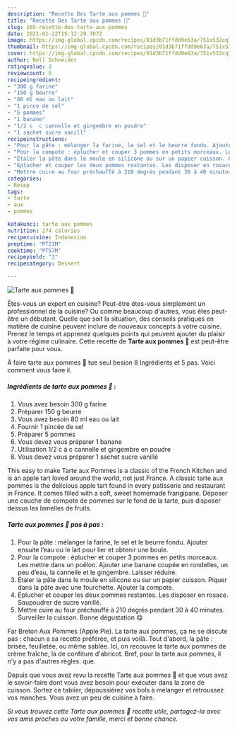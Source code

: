 ```yaml
---
description: "Recette Des Tarte aux pommes 🍎"
title: "Recette Des Tarte aux pommes 🍎"
slug: 165-recette-des-tarte-aux-pommes
date: 2021-01-22T15:12:29.707Z
image: https://img-global.cpcdn.com/recipes/01d3b71ffdd9e63a/751x532cq70/tarte-aux-pommes-🍎-photo-principale-de-la-recette.jpg
thumbnail: https://img-global.cpcdn.com/recipes/01d3b71ffdd9e63a/751x532cq70/tarte-aux-pommes-🍎-photo-principale-de-la-recette.jpg
cover: https://img-global.cpcdn.com/recipes/01d3b71ffdd9e63a/751x532cq70/tarte-aux-pommes-🍎-photo-principale-de-la-recette.jpg
author: Nell Schneider
ratingvalue: 3
reviewcount: 5
recipeingredient:
- "300 g farine"
- "150 g beurre"
- "80 ml eau ou lait"
- "1 pince de sel"
- "5 pommes"
- "1 banane"
- "1/2 c  c cannelle et gingembre en poudre"
- "1 sachet sucre vanill"
recipeinstructions:
- "Pour la pâte : mélanger la farine, le sel et le beurre fondu. Ajouter ensuite l’eau ou le lait pour lier et obtenir une boule."
- "Pour la compote : éplucher et couper 3 pommes en petits morceaux. Les mettre dans un poêlon. Ajouter une banane coupée en rondelles, un peu d’eau, la cannelle et le gingembre. Laisser réduire."
- "Étaler la pâte dans le moule en silicone ou sur un papier cuisson. Piquer dans la pâte avec une fourchette. Ajouter la compote."
- "Éplucher et couper les deux pommes restantes. Les disposer en rosace. Saupoudrer de sucre vanillé."
- "Mettre cuire au four préchauffé à 210 degrés pendant 30 à 40 minutes. Surveiller la cuisson. Bonne dégustation 😋"
categories:
- Resep
tags:
- tarte
- aux
- pommes

katakunci: tarte aux pommes 
nutrition: 274 calories
recipecuisine: Indonesian
preptime: "PT21M"
cooktime: "PT57M"
recipeyield: "3"
recipecategory: Dessert

---
```



![Tarte aux pommes 🍎](https://img-global.cpcdn.com/recipes/01d3b71ffdd9e63a/751x532cq70/tarte-aux-pommes-🍎-photo-principale-de-la-recette.jpg)

Êtes-vous un expert en cuisine? Peut-être êtes-vous simplement un professionnel de la cuisine? Ou comme beaucoup d'autres, vous êtes peut-être un débutant. Quelle que soit la situation, des conseils pratiques en matière de cuisine peuvent inclure de nouveaux concepts à votre cuisine. Prenez le temps et apprenez quelques points qui peuvent ajouter du plaisir à votre régime culinaire. Cette recette de <strong> Tarte aux pommes 🍎 </strong> est peut-être parfaite pour vous.

<!--inarticleads1-->

À faire tarte aux pommes 🍎 tue seul besion 8 Ingrédients et 5 pas. Voici comment vous faire il.

##### Ingrédients de tarte aux pommes 🍎 :

1. Vous avez besoin 300 g farine
1. Préparer 150 g beurre
1. Vous avez besoin 80 ml eau ou lait
1. Fournir 1 pincée de sel
1. Préparer 5 pommes
1. Vous devez vous préparer 1 banane
1. Utilisation 1/2 c à c cannelle et gingembre en poudre
1. Vous devez vous préparer 1 sachet sucre vanillé


This easy to make Tarte aux Pommes is a classic of the French Kitchen and is an apple tart loved around the world, not just France. A classic tarte aux pommes is the delicious apple tart found in every patisserie and restaurant in France. It comes filled with a soft, sweet homemade frangipane. Déposer une couche de compote de pommes sur le fond de la tarte, puis disposer dessus les lamelles de fruits. 

<!--inarticleads2-->

##### Tarte aux pommes 🍎 pas à pas :

1. Pour la pâte : mélanger la farine, le sel et le beurre fondu. Ajouter ensuite l’eau ou le lait pour lier et obtenir une boule.
1. Pour la compote : éplucher et couper 3 pommes en petits morceaux. Les mettre dans un poêlon. Ajouter une banane coupée en rondelles, un peu d’eau, la cannelle et le gingembre. Laisser réduire.
1. Étaler la pâte dans le moule en silicone ou sur un papier cuisson. Piquer dans la pâte avec une fourchette. Ajouter la compote.
1. Éplucher et couper les deux pommes restantes. Les disposer en rosace. Saupoudrer de sucre vanillé.
1. Mettre cuire au four préchauffé à 210 degrés pendant 30 à 40 minutes. Surveiller la cuisson. Bonne dégustation 😋


Far Breton Aux Pommes (Apple Pie). La tarte aux pommes, ça ne se discute pas : chacun a sa recette préférée, et puis voilà. Tout d&#39;abord, la pâte : brisée, feuilletée, ou même sablée. Ici, on recouvre la tarte aux pommes de crème fraîche, là de confiture d&#39;abricot. Bref, pour la tarte aux pommes, il n&#39;y a pas d&#39;autres règles. que. 

<!--inarticleads1-->

<p>
Depuis que vous avez revu la recette Tarte aux pommes 🍎 et que vous avez le savoir-faire dont vous avez besoin pour exécuter dans la zone de cuisson. Sortez ce tablier, dépoussiérez vos bols à mélanger et retroussez vos manches. Vous avez un peu de cuisine à faire.
</p>

<p>
<i>Si vous trouvez cette Tarte aux pommes 🍎 recette utile, partagez-la avec vos amis proches ou votre famille, merci et bonne chance.</i>
</p>
